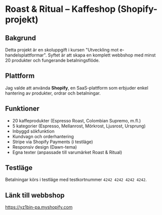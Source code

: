 # Roast & Ritual – Kaffeshop (Shopify-projekt)

## Bakgrund
Detta projekt är en skoluppgift i kursen "Utveckling mot e-handelsplattformar".
Syftet är att skapa en komplett webbshop med minst 20 produkter och fungerande betalningsflöde.

## Plattform
Jag valde att använda **Shopify**, en SaaS-plattform som erbjuder enkel hantering av produkter, ordrar och betalningar.

## Funktioner
- 20 kaffeprodukter (Espresso Roast, Colombian Supremo, m.fl.)
- 5 kategorier (Espresso, Mellanrost, Mörkrost, Ljusrost, Ursprung)
- Inbyggd sökfunktion
- Kundvagn och orderhantering
- Stripe via Shopify Payments (i testläge)
- Responsiv design (Dawn-tema)
- Egna texter (anpassade till varumärket Roast & Ritual)

## Testläge
Betalningar körs i testläge med testkortnummer `4242 4242 4242 4242`.

## Länk till webbshop
https://yz1bin-pa.myshopify.com
